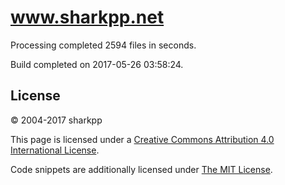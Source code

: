 # www.sharkpp.net

Processing completed 2594 files in  seconds.

Build completed on 2017-05-26 03:58:24.

## License

&copy; 2004-2017 sharkpp

This page is licensed under a [Creative Commons Attribution 4.0 International License](http://creativecommons.org/licenses/by/4.0/).

Code snippets are additionally licensed under [The MIT License](http://opensource.org/licenses/MIT).
